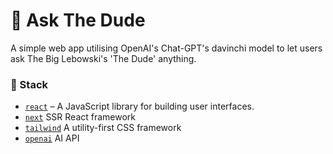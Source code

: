 # :bowling: Ask The Dude
A simple web app utilising OpenAI's Chat-GPT's davinchi model to let users ask The Big Lebowski's 'The Dude' anything.

### :panda_face: Stack
- [`react`](https://reactjs.org) &ndash; A JavaScript library for building user interfaces.
- [`next`](https://nextjs.org/) SSR React framework
- [`tailwind`](https://tailwindcss.com/) A utility-first CSS framework
- [`openai`](https://openai.com/) AI API
